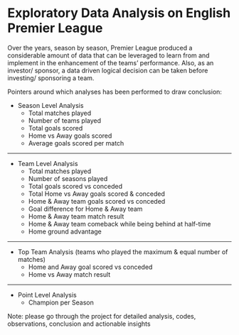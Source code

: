 # Exploratory Data Analysis on English Premier League

Over the years, season by season, Premier League produced a considerable amount of data that can be leveraged to learn from and implement in the enhancement of the teams’ performance. Also, as an investor/ sponsor, a data driven logical decision can be taken before investing/ sponsoring a team.

Pointers around which analyses has been performed to draw conclusion:

- Season Level Analysis
    - Total matches played
    - Number of teams played
    - Total goals scored
    - Home vs Away goals scored
    - Average goals scored per match
---    
- Team Level Analysis
    - Total matches played
    - Number of seasons played
    - Total goals scored vs conceded
    - Total Home vs Away goals scored & conceded
    - Home & Away team goals scored vs conceded
    - Goal difference for Home & Away team
    - Home & Away team match result
    - Home & Away team comeback while being behind at half-time
    - Home ground advantage    
---   
- Top Team Analysis (teams who played the maximum & equal number of matches)
    - Home and Away goal scored vs conceded 
    - Home vs Away match result
---    
- Point Level Analysis
    - Champion per Season

Note: please go through the project for detailed analysis, codes, observations, conclusion and actionable insights
